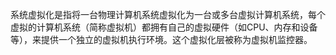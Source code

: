 系统虚拟化是指将一台物理计算机系统虚拟化为一台或多台虚拟计算机系统，每个虚拟的计算机系统（简称虚拟机）都拥有自己的虚拟硬件（如CPU、内存和设备等），来提供一个独立的虚拟机执行环境。这个虚拟化层被称为虚拟机监控器。


